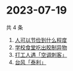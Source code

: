 # 2023-07-19

共 4 条

<!-- BEGIN ZHIHUSEARCH -->
<!-- 最后更新时间 Wed Jul 19 2023 11:38:39 GMT+0800 (China Standard Time) -->
1. [人可以节俭到什么程度](https://www.zhihu.com/search?q=人可以节俭到什么程度)
1. [学校食堂吃出胶制异物](https://www.zhihu.com/search?q=学校食堂吃出胶制异物)
1. [打工人遇「空调刺客」](https://www.zhihu.com/search?q=打工人遇「空调刺客」)
1. [台风「泰利」](https://www.zhihu.com/search?q=台风「泰利」)
<!-- END ZHIHUSEARCH -->
